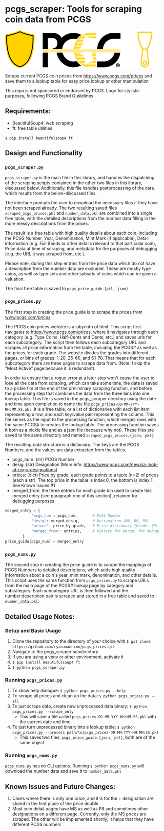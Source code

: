 # pcgs_scraper: Tools for scraping coin data from PCGS

![pcgs_scraper_logo](pcgs_logo_and_scraper.png)

Scrape current PCGS coin prices from https://www.pcgs.com/prices and save them to a lookup table for easy price lookup 
or other manipulation

This repo is not sponsored or endorsed by PCGS. Logo for stylistic purposes, following PCGS Brand Guidelines

## Requirements:

- BeautifulSoup4: web scraping
- ft: free table utilities

`$ pip install beautifulsoup4 ft`

## Design and Functionality

### `pcgs_scraper.py`

`pcgs_scraper.py` is the main file in this library, and handles the dispatching of the scraping scripts contained in the
other two files in this library, discussed below. Additionally, this file handles postprocessing of the data which
results from the below-discussed files. 

The interface prompts the user to download the necessary files if they have not been scraped already. The two resulting
saved files `scraped_pcgs_prices.pkl` and `number_data.pkl` are combined into a single free table, with the detailed
descriptions from the number data filling in the more messy descriptions from the prices. 

The result is a free table with high quality details about each coin, including the PCGS Number, Year,
Denomination, Mint Mark (if applicable), Detail information (e.g. Full Bands or other details relevant to that
particular coin), Price data at time of scraping, and metadata for the purposes of debugging (e.g. the URL it was
scraped from, etc.). 

Please note, during this step entries from the price data which do not have a description from the number data are 
excluded. These are mostly type coins, as well as type sets and other subsets of coins which can be given a valuation.

The final free table is saved to `pcgs_price_guide.{pkl, json}`

### `pcgs_prices.py`

The first step in creating the price guide is to scrape the prices from www.pcgs.com/prices. 

The PCGS coin prices website is a labyrinth of html. This script first navigates to https://www.pcgs.com/prices, where
it navigates through each category (e.g. Type Coins, Half-Cents and Cents, etc.) and saves urls for each subcategory. 
The script then follows each subcategory URL and scrapes all price information from the table, including the PCGS# as
well as the prices for each grade. The website divides the grades into different pages, or bins of grades: 1-20, 25-60,
and 61-70. That means that for each subcategory there are three pages to scrape data from. (Note: I skip the 
"Most Active" page because it is redundant).

In order to ensure that a rogue error at a later step won't cause the user to lose all the data from scraping, which can
take some time, the data is saved to a pickle file at the end of the preliminary scraping function, and before the 
processing step that combines the data from the three bins into one lookup table. 
This file is saved in the pcgs_scraper directory using the date and time upon
completion to name the file `pcgs_prices-DD-MM-YYY-HH:MM:SS.pkl`. It is a free table, or a list of dictionaries with 
each list item representing a row, and each key:value pair representing the column. This file serves as the input to the 
processing function, which merges rows with the same PCGS# to creates the lookup table. 
The processing function saves it both as a pickle file and as a json file (because why not). These  files are saved to 
the same directory and named `scraped_pcgs_prices.{json, pkl}`

The resulting data structure is a dictionary. The keys are the PCGS Numbers, and the values are 
data extracted from the tables. 
- pcgs_num: (str) PCGS Number
- desig: (str) Designation (More info: https://www.pcgs.com/news/a-look-at-pcgs-designations)
- prices: (dict) Price by grade, each grade points to a tuple (n=2) of prices (each a str). The top price in the table 
  is index 0, the bottom is index 1. See Known Issues #1
- merged_from: the three entries for each grade bin used to create this merged entry (see paragraph one of this 
  section), retained for debugging purposes

```python
merged_entry = {
            'pcgs_num': pcgs_num,       # PCGS Number
            'desig': merged_desig,      # Designation (BN, RB, RD)
            'prices': price_by_grade,   # Price dictionary {Grade: [Price, Price+]}
            'merged_from': entries,     # History for merge, for debugging
        }
price_guide[pcgs_num] = merged_entry
```

### `pcgs_nums.py`

The second step in creating the price guide is to scrape the mappings of PCGS Numbers to detailed descriptions, which
adds high quality information about a coin's year, mint mark, denomination, and other details. This script uses the same
function from `pcgs_prices.py` to scrape URLs from the main page of the PCGS# lookup page by category and subcategory.
Each subcategory URL is then followed and the number:description pair is scraped and stored in a free table and saved to
`number_data.pkl`.

## Detailed Usage Notes:

### Setup and Basic Usage

1. Clone the repository to the directory of your choice with `$ git clone https://github.com/ryanamannion/pcgs_prices.git`
2. Navigate to the pcgs_scraper subdirectory
3. If you are using a venv or other environment, activate it
4. `$ pip install beautifulsoup4 ft`
5. `$ python pcgs_scraper.py`

### Running `pcgs_prices.py`
1. To show help dialogue: `$ python pcgs_prices.py --help`
2. To scrape all prices and clean up the data: `$ python pcgs_prices.py --all`
3. To just scrape data, create new unprocessed data binary: `$ python pcgs_prices.py --scrape_only`
    * This will save a file called `pcgs_prices-DD-MM-YYY-HH:MM:SS.pkl` with the current date and time
4. To just turn unprocessed binary into a lookup table: `$ python pcgs_prices.py --process path/to/pcgs_prices-DD-MM-YYY-HH:MM:SS.pkl`
    * This saves two files: `pcgs_price_guide.{json, pkl}`, both are of the same object 
    
### Running `pcgs_nums.py`

`pcgs_nums.py` has no CLI options. Running `$ python pcgs_nums.py` will download the number data and save it to 
`number_data.pkl`

## Known Issues and Future Changes:

1. Cases where there is only one price, and it is for the + designation are stored in the first place of the price 
   double
3. Most coin detail pages have MS as well as PR and sometimes other designations on a different page. Currently, only 
   the MS prices are scraped. The other will be implemented shortly, it helps that they have different PCGS 
   numbers

